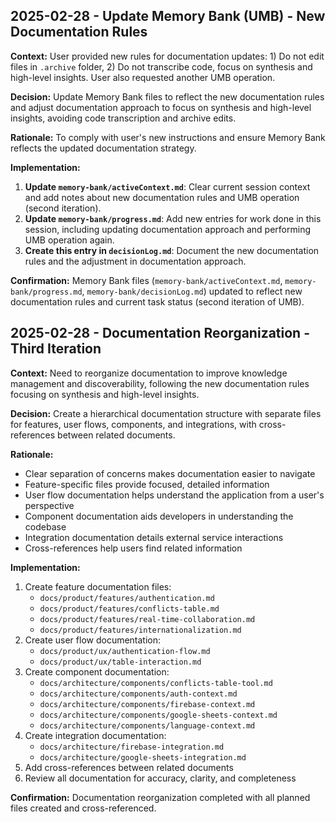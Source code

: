 ## 2025-02-28 - Update Memory Bank (UMB) - New Documentation Rules

**Context:** User provided new rules for documentation updates: 1) Do not edit files in `.archive` folder, 2) Do not transcribe code, focus on synthesis and high-level insights. User also requested another UMB operation.

**Decision:** Update Memory Bank files to reflect the new documentation rules and adjust documentation approach to focus on synthesis and high-level insights, avoiding code transcription and archive edits.

**Rationale:** To comply with user's new instructions and ensure Memory Bank reflects the updated documentation strategy.

**Implementation:**

1.  **Update `memory-bank/activeContext.md`**: Clear current session context and add notes about new documentation rules and UMB operation (second iteration).
2.  **Update `memory-bank/progress.md`**: Add new entries for work done in this session, including updating documentation approach and performing UMB operation again.
3.  **Create this entry in `decisionLog.md`**: Document the new documentation rules and the adjustment in documentation approach.

**Confirmation:** Memory Bank files (`memory-bank/activeContext.md`, `memory-bank/progress.md`, `memory-bank/decisionLog.md`) updated to reflect new documentation rules and current task status (second iteration of UMB).

## 2025-02-28 - Documentation Reorganization - Third Iteration

**Context:** Need to reorganize documentation to improve knowledge management and discoverability, following the new documentation rules focusing on synthesis and high-level insights.

**Decision:** Create a hierarchical documentation structure with separate files for features, user flows, components, and integrations, with cross-references between related documents.

**Rationale:**

- Clear separation of concerns makes documentation easier to navigate
- Feature-specific files provide focused, detailed information
- User flow documentation helps understand the application from a user's perspective
- Component documentation aids developers in understanding the codebase
- Integration documentation details external service interactions
- Cross-references help users find related information

**Implementation:**

1. Create feature documentation files:
   - `docs/product/features/authentication.md`
   - `docs/product/features/conflicts-table.md`
   - `docs/product/features/real-time-collaboration.md`
   - `docs/product/features/internationalization.md`
2. Create user flow documentation:
   - `docs/product/ux/authentication-flow.md`
   - `docs/product/ux/table-interaction.md`
3. Create component documentation:
   - `docs/architecture/components/conflicts-table-tool.md`
   - `docs/architecture/components/auth-context.md`
   - `docs/architecture/components/firebase-context.md`
   - `docs/architecture/components/google-sheets-context.md`
   - `docs/architecture/components/language-context.md`
4. Create integration documentation:
   - `docs/architecture/firebase-integration.md`
   - `docs/architecture/google-sheets-integration.md`
5. Add cross-references between related documents
6. Review all documentation for accuracy, clarity, and completeness

**Confirmation:** Documentation reorganization completed with all planned files created and cross-referenced.
